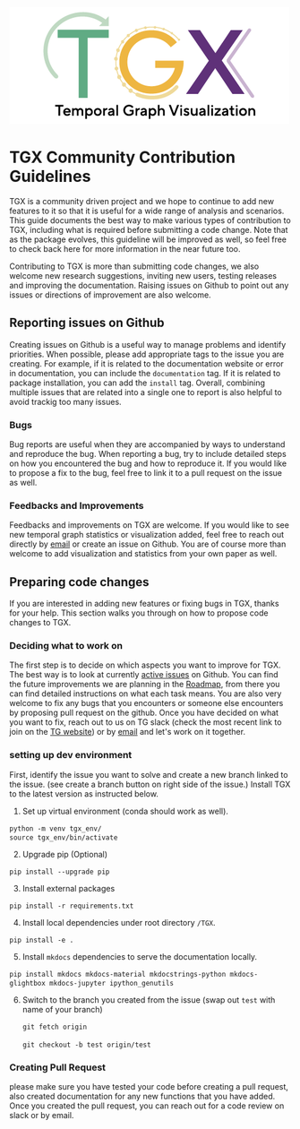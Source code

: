 <!-- # TGX -->
![TGX logo](2023_TGX_logo.png)

# TGX Community Contribution Guidelines

TGX is a community driven project and we hope to continue to add new features to it so that it is useful for a wide range of analysis and scenarios. This guide documents the best way to make various types of contribution to TGX, including what is required before submitting a code change. Note that as the package evolves, this guideline will be improved as well, so feel free to check back here for more information in the near future too. 

Contributing to TGX is more than submitting code changes, we also welcome new research suggestions, inviting new users, testing releases and improving the documentation. Raising issues on Github to point out any issues or directions of improvement are also welcome. 


## Reporting issues on Github

Creating issues on Github is a useful way to manage problems and identify priorities. When possible, please add appropriate tags to the issue you are creating. For example, if it is related to the documentation website or error in documentation, you can include the `documentation` tag. If it is related to package installation, you can add the `install` tag. Overall, combining multiple issues that are related into a single one to report is also helpful to avoid trackig too many issues. 

### Bugs

Bug reports are useful when they are accompanied by ways to understand and reproduce the bug. When reporting a bug, try to include detailed steps on how you encountered the bug and how to reproduce it. If you would like to propose a fix to the bug, feel free to link it to a pull request on the issue as well.

### Feedbacks and Improvements

Feedbacks and improvements on TGX are welcome. If you would like to see new temporal graph statistics or visualization added, feel free to reach out directly by [email](mailto:shenyang.huang@mail.mcgill.ca) or create an issue on Github. You are of course more than welcome to add visualization and statistics from your own paper as well. 

## Preparing code changes

If you are interested in adding new features or fixing bugs in TGX, thanks for your help. This section walks you through on how to propose code changes to TGX. 

### Deciding what to work on

The first step is to decide on which aspects you want to improve for TGX. The best way is to look at currently [active issues](https://github.com/ComplexData-MILA/TGX/issues) on Github. You can find the future improvements we are planning in the [Roadmap](https://github.com/ComplexData-MILA/TGX/issues/43), from there you can find detailed instructions on what each task means. You are also very welcome to fix any bugs that you encounters or someone else encounters by proposing pull request on the github. Once you have decided on what you want to fix, reach out to us on TG slack (check the most recent link to join on the [TG website](https://www.cs.mcgill.ca/~shuang43/rg.html)) or by [email](mailto:shenyang.huang@mail.mcgill.ca) and let's work on it together. 

### setting up dev environment

First, identify the issue you want to solve and create a new branch linked to the issue. (see create a branch button on right side of the issue.) Install TGX to the latest version as instructed below.

1. Set up virtual environment (conda should work as well).

```
python -m venv tgx_env/
source tgx_env/bin/activate
```

2. Upgrade pip (Optional)
	
```
pip install --upgrade pip
```

3. Install external packages

```
pip install -r requirements.txt
```

4. Install local dependencies under root directory `/TGX`.

```
pip install -e .
```

5. Install `mkdocs` dependencies to serve the documentation locally. 

```
pip install mkdocs mkdocs-material mkdocstrings-python mkdocs-glightbox mkdocs-jupyter ipython_genutils
```

6. Switch to the branch you created from the issue (swap out `test` with name of your branch)
    ```
    git fetch origin

    git checkout -b test origin/test
    ```

### Creating Pull Request

please make sure you have tested your code before creating a pull request, also created documentation for any new functions that you have added. 
Once you created the pull request, you can reach out for a code review on slack or by email.